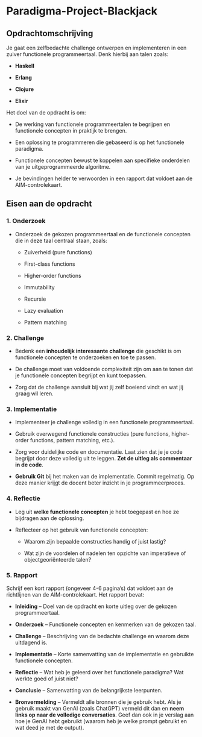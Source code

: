 # Paradigma-Project-Blackjack
Opdrachtomschrijving
--------------------

Je gaat een zelfbedachte challenge ontwerpen en implementeren in een zuiver functionele programmeertaal. Denk hierbij aan talen zoals:

*   **Haskell**
    
*   **Erlang**
    
*   **Clojure**
    
*   **Elixir**
    

Het doel van de opdracht is om:

*   De werking van functionele programmeertalen te begrijpen en functionele concepten in praktijk te brengen.
    
*   Een oplossing te programmeren die gebaseerd is op het functionele paradigma.
    
*   Functionele concepten bewust te koppelen aan specifieke onderdelen van je uitgeprogrammeerde algoritme.
    
*   Je bevindingen helder te verwoorden in een rapport dat voldoet aan de AIM-controlekaart.
    

Eisen aan de opdracht
---------------------

### 1\. Onderzoek

*   Onderzoek de gekozen programmeertaal en de functionele concepten die in deze taal centraal staan, zoals:
    
    *   Zuiverheid (pure functions)
        
    *   First-class functions
        
    *   Higher-order functions
        
    *   Immutability
        
    *   Recursie
        
    *   Lazy evaluation
        
    *   Pattern matching
        

### 2\. Challenge

*   Bedenk een **inhoudelijk interessante challenge** die geschikt is om functionele concepten te onderzoeken en toe te passen.
    
*   De challenge moet van voldoende complexiteit zijn om aan te tonen dat je functionele concepten begrijpt en kunt toepassen.
    
*   Zorg dat de challenge aansluit bij wat jij zelf boeiend vindt en wat jij graag wil leren.
    

### 3\. Implementatie

*   Implementeer je challenge volledig in een functionele programmeertaal.
    
*   Gebruik overwegend functionele constructies (pure functions, higher-order functions, pattern matching, etc.).
    
*   Zorg voor duidelijke code en documentatie. Laat zien dat je je code begrijpt door deze volledig uit te leggen. **Zet de uitleg als commentaar in de code**.
    
*   **Gebruik Git** bij het maken van de implementatie. Commit regelmatig. Op deze manier krijgt de docent beter inzicht in je programmeerproces.
    

### 4\. Reflectie

*   Leg uit **welke functionele concepten** je hebt toegepast en hoe ze bijdragen aan de oplossing.
    
*   Reflecteer op het gebruik van functionele concepten:
    
    *   Waarom zijn bepaalde constructies handig of juist lastig?
        
    *   Wat zijn de voordelen of nadelen ten opzichte van imperatieve of objectgeoriënteerde talen?
        

### 5\. Rapport

Schrijf een kort rapport (ongeveer 4-6 pagina’s) dat voldoet aan de richtlijnen van de AIM-controlekaart. Het rapport bevat:

*   **Inleiding** – Doel van de opdracht en korte uitleg over de gekozen programmeertaal.
    
*   **Onderzoek** – Functionele concepten en kenmerken van de gekozen taal.
    
*   **Challenge** – Beschrijving van de bedachte challenge en waarom deze uitdagend is.
    
*   **Implementatie** – Korte samenvatting van de implementatie en gebruikte functionele concepten.
    
*   **Reflectie** – Wat heb je geleerd over het functionele paradigma? Wat werkte goed of juist niet?
    
*   **Conclusie** – Samenvatting van de belangrijkste leerpunten.
    
*   **Bronvermelding** – Vermeldt alle bronnen die je gebruik hebt. Als je gebruik maakt van GenAI (zoals ChatGPT) vermeld dit dan en **neem links op naar de volledige conversaties**. Geef dan ook in je verslag aan hoe je GenAI hebt gebruikt (waarom heb je welke prompt gebruikt en wat deed je met de output).